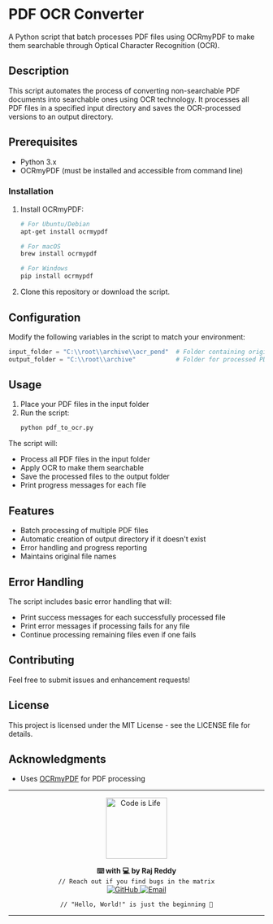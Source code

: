 # PDF OCR Converter

A Python script that batch processes PDF files using OCRmyPDF to make them searchable through Optical Character Recognition (OCR).

## Description

This script automates the process of converting non-searchable PDF documents into searchable ones using OCR technology. It processes all PDF files in a specified input directory and saves the OCR-processed versions to an output directory.

## Prerequisites

- Python 3.x
- OCRmyPDF (must be installed and accessible from command line)

### Installation

1. Install OCRmyPDF:
   ```bash
   # For Ubuntu/Debian
   apt-get install ocrmypdf

   # For macOS
   brew install ocrmypdf

   # For Windows
   pip install ocrmypdf
   ```

2. Clone this repository or download the script.

## Configuration

Modify the following variables in the script to match your environment:

```python
input_folder = "C:\\root\\archive\\ocr_pend"  # Folder containing original PDFs
output_folder = "C:\\root\\archive"           # Folder for processed PDFs
```

## Usage

1. Place your PDF files in the input folder
2. Run the script:
   ```bash
   python pdf_to_ocr.py
   ```

The script will:
- Process all PDF files in the input folder
- Apply OCR to make them searchable
- Save the processed files to the output folder
- Print progress messages for each file

## Features

- Batch processing of multiple PDF files
- Automatic creation of output directory if it doesn't exist
- Error handling and progress reporting
- Maintains original file names

## Error Handling

The script includes basic error handling that will:
- Print success messages for each successfully processed file
- Print error messages if processing fails for any file
- Continue processing remaining files even if one fails

## Contributing

Feel free to submit issues and enhancement requests!

## License

This project is licensed under the MIT License - see the LICENSE file for details.

## Acknowledgments

- Uses [OCRmyPDF](https://github.com/jbarlow83/OCRmyPDF) for PDF processing


---

<p align="center">
  <img src="https://media.giphy.com/media/xT9IgzoKnwFNmISR8I/giphy.gif" alt="Code is Life" width="120">
</p>

<p align="center">
  <b>⌨️ with 💻 by Raj Reddy</b><br>
  <code>// Reach out if you find bugs in the matrix</code><br>
  <a href="https://github.com/neuralnet19" target="_blank">
    <img src="https://img.shields.io/badge/GitHub-000000?style=flat-square&logo=github&logoColor=white" alt="GitHub">
  </a>
  <a href="mailto:neuralnet19@hotmail.com" target="_blank">
    <img src="https://img.shields.io/badge/Email-D14836?style=flat-square&logo=gmail&logoColor=white" alt="Email">
  </a>
</p>

<p align="center">
  <code>// "Hello, World!" is just the beginning 🚀</code>
</p>

---
